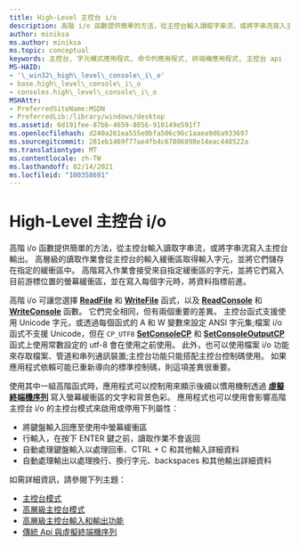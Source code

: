 ```yaml
---
title: High-Level 主控台 i/o
description: 高階 i/o 函數提供簡單的方法，從主控台輸入讀取字串流，或將字串流寫入主控台輸出。
author: miniksa
ms.author: miniksa
ms.topic: conceptual
keywords: 主控台, 字元模式應用程式, 命令列應用程式, 終端機應用程式, 主控台 api
MS-HAID:
- '\_win32\_high\_level\_console\_i\_o'
- base.high\_level\_console\_i\_o
- consoles.high\_level\_console\_i\_o
MSHAttr:
- PreferredSiteName:MSDN
- PreferredLib:/library/windows/desktop
ms.assetid: 6d191fee-87bb-4659-8056-910149e591f7
ms.openlocfilehash: d240a261ea555e0bfa506c96c1aaea9d6a933697
ms.sourcegitcommit: 281eb1469f77ae4fb4c67806898e14eac440522a
ms.translationtype: MT
ms.contentlocale: zh-TW
ms.lasthandoff: 02/14/2021
ms.locfileid: "100358691"
---
```

# <a name="high-level-console-io"></a>High-Level 主控台 i/o

高階 i/o 函數提供簡單的方法，從主控台輸入讀取字串流，或將字串流寫入主控台輸出。 高層級的讀取作業會從主控台的輸入緩衝區取得輸入字元，並將它們儲存在指定的緩衝區中。 高階寫入作業會接受來自指定緩衝區的字元，並將它們寫入目前游標位置的螢幕緩衝區，並在寫入每個字元時，將資料指標前進。

高階 i/o 可讓您選擇 [**ReadFile**](/windows/win32/api/fileapi/nf-fileapi-readfile) 和 [**WriteFile**](/windows/win32/api/fileapi/nf-fileapi-writefile) 函式，以及 [**ReadConsole**](readconsole.md) 和 [**WriteConsole**](writeconsole.md) 函數。 它們完全相同，但有兩個重要的差異。 主控台函式支援使用 Unicode 字元，或透過每個函式的 A 和 W 變數來設定 ANSI 字元集;檔案 i/o 函式不支援 Unicode，但在 `CP_UTF8` **[SetConsoleCP](setconsolecp.md)** 和 **[SetConsoleOutputCP](setconsoleoutputcp.md)** 函式上使用常數設定的 utf-8 會在使用之前使用。 此外，也可以使用檔案 i/o 功能來存取檔案、管道和串列通訊裝置;主控台功能只能搭配主控台控制碼使用。 如果應用程式依賴可能已重新導向的標準控制碼，則這項差異很重要。

使用其中一組高階函式時，應用程式可以控制用來顯示後續以慣用機制透過 **[虛擬終端機序列](console-virtual-terminal-sequences.md)** 寫入螢幕緩衝區的文字和背景色彩。 應用程式也可以使用會影響高階主控台 i/o 的主控台模式來啟用或停用下列屬性：

- 將鍵盤輸入回應至使用中螢幕緩衝區
- 行輸入，在按下 ENTER 鍵之前，讀取作業不會返回
- 自動處理鍵盤輸入以處理回車、CTRL + C 和其他輸入詳細資料
- 自動處理輸出以處理換行、換行字元、backspaces 和其他輸出詳細資料

如需詳細資訊，請參閱下列主題：

- [主控台模式](console-modes.md)
- [高層級主控台模式](high-level-console-modes.md)
- [高層級主控台輸入和輸出功能](high-level-console-input-and-output-functions.md)
- [傳統 Api 與虛擬終端機序列](classic-vs-vt.md)